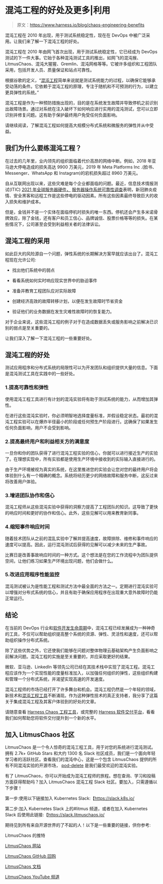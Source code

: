 # 混沌工程的好处及更多|利用

> 原文：<https://www.harness.io/blog/chaos-engineering-benefits>

混沌工程在 2010 年出现，用于测试系统稳定性，现在在 DevOps 中被广泛采用。让我们来了解一下混沌工程的好处。

混沌工程在 2010 年由网飞首次出现，用于测试系统稳定性，它已经成为 DevOps 测试的下一件大事。它始于各种混沌测试工具的推出，如网飞的混沌猴、LitmusChaos、混沌大猩猩、Gremlin、混沌网格等等。它被许多组织和工程团队采用，包括开发人员、质量保证和站点可靠性。

根据谷歌的定义，“[混沌工程](https://harness.io/blog/devops/chaos-engineering/)简单来说就是测试系统能力的过程，以确保它能够承受动荡的条件。它依赖于混沌工程的原理，专注于随机和不可预测的行为，以建立更具弹性的系统。”

混沌工程是作为一种预防措施出现的，目的是在系统发生故障并导致停机之前识别出故障场景。通过对系统在注入破坏下如何响应进行实用的混沌测试，您可以立即识别并修复问题。这有助于保护最终用户免受任何负面影响。

请继续阅读，了解混沌工程如何提高大规模分布式系统和微服务的弹性并从中受益。

## 我们为什么要练混沌工程？

在过去的几年里，业内领先的组织面临着代价高昂的网络中断。例如，2018 年亚马逊大停电造成的损失高达 9900 万美元，2019 年 Meta Platforms Inc .(脸书、Messenger、WhatsApp 和 Instagram)的宕机损失超过 8960 万美元。

自从互联网出现以来，这些灾难是每个企业都面临的问题。最近，信息技术情报测试(ITIC) [2021 年全球服务器硬件，](https://www.ibm.com/downloads/cas/A856LOWK#:~:text=ITIC%27s%202021%20Hourly%20Cost%20of,(SMEs)%20and%20large%20enterprises) [服务器操作系统可靠性调查](https://www.ibm.com/downloads/cas/A856LOWK#:~:text=ITIC%27s%202021%20Hourly%20Cost%20of,(SMEs)%20and%20large%20enterprises)表明，新冠肺炎疫情、安全黑客和远程工作是这些停电的驱动因素。所有这些因素最终导致巨大的收入损失和维护成本。

但是，金钱并不是一个实体在面临停机时损失的唯一东西。停机还会产生多米诺骨牌效应，除了金钱，还有客户和员工信心、品牌诚信、股票价格等等的损失。在某些情况下，公司甚至会受到利益相关者的法律诉讼。

## 混沌工程的采用

如此巨大的风险源自一个问题，弹性系统的长期解决方案早就应该出台了。混沌工程现在允许公司:

*   找出他们系统中的弱点
*   看看系统如何实时响应现实世界中的胁迫事件

*   准备并教育工程团队应对实际故障
*   创建经济高效的故障转移计划，以便在发生故障时节省资金
*   验证他们的业务数据在发生灾难性故障时的恢复能力。

对于企业来说，这些混沌工程的例子对于在造成数据丢失或服务影响之前解决已识别的弱点是至关重要的。

让我们深入了解一下混沌工程的一些重要好处。

## 混沌工程的好处

测试应用程序和分布式系统的局限性可以为开发团队和组织提供大量的信息。下面是混沌测试工具在实践中的一些好处。

### 1.提高可靠性和弹性

使用混沌工程工具进行有计划的混沌实验将有助于测试系统的能力，从而增加其弹性。

在进行这些混沌实验时，你必须明智地选择度量标准，并假设稳定状态。最初的混沌工程实验可以在爆炸半径最小的阶段或任何预生产阶段进行。这确保了如果发生任何负面影响，用户不会受到影响。

### 2.提高最终用户和利益相关方的满意度

一旦你和你的团队获得了进行混沌工程实验的信心，你就可以进行接近生产的实验了。在理想实现中，所有实验都是使用生产环境中接收到的实际输入直接进行的。

由于生产环境被视为真实的系统，在这里推进您的实验会让您对您的最终用户将会体验到什么有一个精确的概念。系统将经历更少的网络故障和服务中断，这反过来将改善用户体验。

### 3.增进团队协作和信心

混沌工程师从这些混沌实验中获得的洞察力提高了工程团队的知识。这导致了更快的响应时间和更好的协作和信心。此外，这些见解可以用来教育新同事。

### 4.缩短事件响应时间

随着技术团队从之前的混乱实验中了解并提高速度，故障排除、维修和事件响应的速度可以提高。因此，运行混沌测试后获得的见解可以减少未来的生产事故。

比赛日是改善事故响应时间的一种方式。这个想法是在您的工作流程中为团队提供空间，让他们练习如果生产环境出现问题，他们会做什么。

### 5.改进应用程序性能监控

混沌测试被认为是性能工程和测试方法中最全面的方法之一。定期进行混沌实验可以增强对分布式系统的信心，并且有助于确保应用程序在出现重大意外故障时仍能正常运行。

## 结论

在当前的 DevOps 行业和[软件开发生命周期](https://harness.io/blog/devops/software-development-life-cycle/)中，混沌工程已经发展成为一种神奇的工具，不仅可以帮助组织提高整个系统的资源、弹性、灵活性和速度，还可以帮助组织操作分布式系统。

除了这些优势之外，它还使我们能够在问题对整体物理云基础架构产生负面影响之前解决问题。混沌工程的实施是至关重要的，并应采取更好的结果。

微软、亚马逊、LinkedIn 等领先公司已经在其技术栈中实现了混沌工程。混沌工程应该作为一个实现性能的度量标准加入，以加强任何组织的弹性，这些组织构建和管理一个分布式系统，并渴望实现高速的开发速度。

混沌工程师的市场已经打开了许多舞台和机会。混沌工程仍然是一个年轻的领域，新技术和[混沌工程工具](https://harness.io/blog/devops/chaos-engineering-tools/)不断涌现。作为这种弹性技术的真正支持者，我分享了这篇关于集成混沌工程及其客户体验到的好处的文章。

请随意查看 [Harness Chaos 工程工具](https://harness.io/products/chaos-engineering)，或完整的 [Harness 软件交付平台](https://harness.io/products/platform)，看看我们如何帮助您将软件交付提升到一个新的水平。

## 加入 LitmusChaos 社区

LitmusChaos 是一个令人惊奇的混沌工程工具，用于对您的系统进行混沌测试。拥有 2.7k+ GitHub Stars 和大约 1300 名 Slack 社区成员，我们是一个面向年轻学习者的活跃社区。查看我们的混沌中心，这是一个包含 LitmusChaos 提供的所有不同混沌实验的开源市场， [pod-delete](https://hub.litmuschaos.io/generic/pod-delete) 是我们最受欢迎的混沌实验。

有了 LitmusChaos，你可以开始成为混沌工程师的旅程。想在查询、学习和投稿方面获得帮助吗？加入 LitmusChaos 混沌工程 Slack 社区。要加入，只需遵循以下步骤！

第一步:使用以下链接加入 Kubernetes Slack:【https://slack.k8s.io/ 

第二步:加入 Kubernetes Slack 上的#litmus 频道，或者在加入 Kubernetes Slack 后使用此链接:【https://slack.litmuschaos.io/ 

期待见到所有来自开源世界的了不起的人！以下是一些重要的链接，供你参考:

LitmusChaos 的推特

[LitmusChaos 网站](https://litmuschaos.io/)

[LitmusChaos GitHub 回购](https://github.com/litmuschaos/litmus)

[LitmusChaos 文档](https://docs.litmuschaos.io/)

[LitmusChaos YouTube 频道](https://www.youtube.com/channel/UCa57PMqmz_j0wnteRa9nCaw)